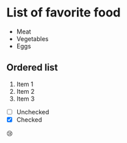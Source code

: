# List of favorite food
* Meat
* Vegetables
* Eggs

## Ordered list
1. Item 1
2. Item 2
3. Item 3

 - [ ] Unchecked
 - [x] Checked

😢
